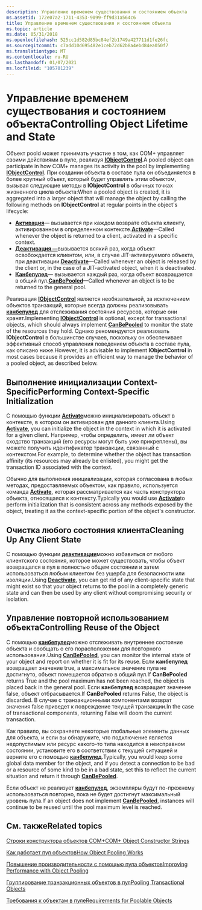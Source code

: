 ```yaml
---
description: Управление временем существования и состоянием объекта
ms.assetid: 172e07a2-1711-4353-9099-ff9d31a564c6
title: Управление временем существования и состоянием объекта
ms.topic: article
ms.date: 05/31/2018
ms.openlocfilehash: 525cc1d582d85bc84ef2b1749a427711d1fe26fc
ms.sourcegitcommit: c7add10d695482e1ceb72d62b8a4ebd84ea050f7
ms.translationtype: MT
ms.contentlocale: ru-RU
ms.lasthandoff: 01/07/2021
ms.locfileid: "105701239"
---
```

# <a name="controlling-object-lifetime-and-state"></a><span data-ttu-id="1589e-103">Управление временем существования и состоянием объекта</span><span class="sxs-lookup"><span data-stu-id="1589e-103">Controlling Object Lifetime and State</span></span>

<span data-ttu-id="1589e-104">Объект poold может принимать участие в том, как COM+ управляет своими действиями в пуле, реализуя [**IObjectControl**](/windows/desktop/api/ComSvcs/nn-comsvcs-iobjectcontrol).</span><span class="sxs-lookup"><span data-stu-id="1589e-104">A pooled object can participate in how COM+ manages its activity in the pool by implementing [**IObjectControl**](/windows/desktop/api/ComSvcs/nn-comsvcs-iobjectcontrol).</span></span> <span data-ttu-id="1589e-105">При создании объекта в составе пула он объединяется в более крупный объект, который будет управлять этим объектом, вызывая следующие методы в **IObjectControl** в обычных точках жизненного цикла объекта:</span><span class="sxs-lookup"><span data-stu-id="1589e-105">When a pooled object is created, it is aggregated into a larger object that will manage the object by calling the following methods on **IObjectControl** at regular points in the object's lifecycle:</span></span>

-   <span data-ttu-id="1589e-106">[**Активация**](/windows/desktop/api/ComSvcs/nf-comsvcs-iobjectcontrol-activate)— вызывается при каждом возврате объекта клиенту, активированном в определенном контексте.</span><span class="sxs-lookup"><span data-stu-id="1589e-106">[**Activate**](/windows/desktop/api/ComSvcs/nf-comsvcs-iobjectcontrol-activate)—Called whenever the object is returned to a client, activated in a specific context.</span></span>
-   <span data-ttu-id="1589e-107">[**Деактивация —**](/windows/desktop/api/ComSvcs/nf-comsvcs-iobjectcontrol-deactivate)вызывается всякий раз, когда объект освобождается клиентом, или, в случае JIT-активируемого объекта, при деактивации.</span><span class="sxs-lookup"><span data-stu-id="1589e-107">[**Deactivate**](/windows/desktop/api/ComSvcs/nf-comsvcs-iobjectcontrol-deactivate)—Called whenever an object is released by the client or, in the case of a JIT-activated object, when it is deactivated.</span></span>
-   <span data-ttu-id="1589e-108">[**Канбепулед**](/windows/desktop/api/ComSvcs/nf-comsvcs-iobjectcontrol-canbepooled)— вызывается каждый раз, когда объект возвращается в общий пул.</span><span class="sxs-lookup"><span data-stu-id="1589e-108">[**CanBePooled**](/windows/desktop/api/ComSvcs/nf-comsvcs-iobjectcontrol-canbepooled)—Called whenever an object is to be returned to the general pool.</span></span>

<span data-ttu-id="1589e-109">Реализация [**IObjectControl**](/windows/desktop/api/ComSvcs/nn-comsvcs-iobjectcontrol) является необязательной, за исключением объектов транзакций, которые всегда должны реализовывать [**канбепулед**](/windows/desktop/api/ComSvcs/nf-comsvcs-iobjectcontrol-canbepooled) для отслеживания состояния ресурсов, которые они хранят.</span><span class="sxs-lookup"><span data-stu-id="1589e-109">Implementing [**IObjectControl**](/windows/desktop/api/ComSvcs/nn-comsvcs-iobjectcontrol) is optional, except for transactional objects, which should always implement [**CanBePooled**](/windows/desktop/api/ComSvcs/nf-comsvcs-iobjectcontrol-canbepooled) to monitor the state of the resources they hold.</span></span> <span data-ttu-id="1589e-110">Однако рекомендуется реализовать **IObjectControl** в большинстве случаев, поскольку он обеспечивает эффективный способ управления поведением объекта в составе пула, как описано ниже.</span><span class="sxs-lookup"><span data-stu-id="1589e-110">However, it is advisable to implement **IObjectControl** in most cases because it provides an efficient way to manage the behavior of a pooled object, as described below.</span></span>

## <a name="performing-context-specific-initialization"></a><span data-ttu-id="1589e-111">Выполнение инициализации Context-Specific</span><span class="sxs-lookup"><span data-stu-id="1589e-111">Performing Context-Specific Initialization</span></span>

<span data-ttu-id="1589e-112">С помощью функции [**Activate**](/windows/desktop/api/ComSvcs/nf-comsvcs-iobjectcontrol-activate)можно инициализировать объект в контексте, в котором он активирован для данного клиента.</span><span class="sxs-lookup"><span data-stu-id="1589e-112">Using [**Activate**](/windows/desktop/api/ComSvcs/nf-comsvcs-iobjectcontrol-activate), you can initialize the object in the context in which it is activated for a given client.</span></span> <span data-ttu-id="1589e-113">Например, чтобы определить, имеет ли объект сходство транзакций (его ресурсы могут быть уже прикреплены), вы можете получить идентификатор транзакции, связанный с контекстом.</span><span class="sxs-lookup"><span data-stu-id="1589e-113">For example, to determine whether the object has transaction affinity (its resources may already be enlisted), you might get the transaction ID associated with the context.</span></span>

<span data-ttu-id="1589e-114">Обычно для выполнения инициализации, которая согласована в любых методах, предоставляемых объектом, как правило, используется команда [**Activate**](/windows/desktop/api/ComSvcs/nf-comsvcs-iobjectcontrol-activate), которая рассматривается как часть конструктора объекта, относящаяся к контексту.</span><span class="sxs-lookup"><span data-stu-id="1589e-114">Typically you would use [**Activate**](/windows/desktop/api/ComSvcs/nf-comsvcs-iobjectcontrol-activate)to perform initialization that is consistent across any methods exposed by the object, treating it as the context-specific portion of the object's constructor.</span></span>

## <a name="cleaning-up-any-client-state"></a><span data-ttu-id="1589e-115">Очистка любого состояния клиента</span><span class="sxs-lookup"><span data-stu-id="1589e-115">Cleaning Up Any Client State</span></span>

<span data-ttu-id="1589e-116">С помощью функции [**деактивации**](/windows/desktop/api/ComSvcs/nf-comsvcs-iobjectcontrol-deactivate)можно избавиться от любого клиентского состояния, которое может существовать, чтобы объект возвращался в пул в полностью общем состоянии и затем использоваться любым клиентом без ущерба для безопасности или изоляции.</span><span class="sxs-lookup"><span data-stu-id="1589e-116">Using [**Deactivate**](/windows/desktop/api/ComSvcs/nf-comsvcs-iobjectcontrol-deactivate), you can get rid of any client-specific state that might exist so that your object returns to the pool in a completely generic state and can then be used by any client without compromising security or isolation.</span></span>

## <a name="controlling-reuse-of-the-object"></a><span data-ttu-id="1589e-117">Управление повторной использованием объекта</span><span class="sxs-lookup"><span data-stu-id="1589e-117">Controlling Reuse of the Object</span></span>

<span data-ttu-id="1589e-118">С помощью [**канбепулед**](/windows/desktop/api/ComSvcs/nf-comsvcs-iobjectcontrol-canbepooled)можно отслеживать внутреннее состояние объекта и сообщать о его порасположении для повторного использования.</span><span class="sxs-lookup"><span data-stu-id="1589e-118">Using [**CanBePooled**](/windows/desktop/api/ComSvcs/nf-comsvcs-iobjectcontrol-canbepooled), you can monitor the internal state of your object and report on whether it is fit for its reuse.</span></span> <span data-ttu-id="1589e-119">Если **канбепулед** возвращает значение true, а максимальное значение пула не достигнуто, объект помещается обратно в общий пул.</span><span class="sxs-lookup"><span data-stu-id="1589e-119">If **CanBePooled** returns True and the pool maximum has not been reached, the object is placed back in the general pool.</span></span> <span data-ttu-id="1589e-120">Если **канбепулед** возвращает значение false, объект отбрасывается.</span><span class="sxs-lookup"><span data-stu-id="1589e-120">If **CanBePooled** returns False, the object is discarded.</span></span> <span data-ttu-id="1589e-121">В случае с транзакционными компонентами возврат значения false приведет к повреждение текущей транзакции.</span><span class="sxs-lookup"><span data-stu-id="1589e-121">In the case of transactional components, returning False will doom the current transaction.</span></span>

<span data-ttu-id="1589e-122">Как правило, вы сохраняете некоторые глобальные элементы данных для объекта, и если вы обнаружите, что подключение является недопустимым или ресурс какого-то типа находится в неисправном состоянии, установите его в соответствии с текущей ситуацией и верните его с помощью [**канбепулед**](/windows/desktop/api/ComSvcs/nf-comsvcs-iobjectcontrol-canbepooled).</span><span class="sxs-lookup"><span data-stu-id="1589e-122">Typically, you would keep some global data member for the object, and if you detect a connection to be bad or a resource of some kind to be in a bad state, set this to reflect the current situation and return it through [**CanBePooled**](/windows/desktop/api/ComSvcs/nf-comsvcs-iobjectcontrol-canbepooled).</span></span>

<span data-ttu-id="1589e-123">Если объект не реализует [**канбепулед**](/windows/desktop/api/ComSvcs/nf-comsvcs-iobjectcontrol-canbepooled), экземпляры будут по-прежнему использоваться повторно, пока не будет достигнут максимальный уровень пула.</span><span class="sxs-lookup"><span data-stu-id="1589e-123">If an object does not implement [**CanBePooled**](/windows/desktop/api/ComSvcs/nf-comsvcs-iobjectcontrol-canbepooled), instances will continue to be reused until the pool maximum level is reached.</span></span>

## <a name="related-topics"></a><span data-ttu-id="1589e-124">См. также</span><span class="sxs-lookup"><span data-stu-id="1589e-124">Related topics</span></span>

<dl> <dt>

[<span data-ttu-id="1589e-125">Строки конструктора объектов COM+</span><span class="sxs-lookup"><span data-stu-id="1589e-125">COM+ Object Constructor Strings</span></span>](com--object-constructor-strings.md)
</dt> <dt>

[<span data-ttu-id="1589e-126">Как работает пул объектов</span><span class="sxs-lookup"><span data-stu-id="1589e-126">How Object Pooling Works</span></span>](how-object-pooling-works.md)
</dt> <dt>

[<span data-ttu-id="1589e-127">Повышение производительности с помощью пула объектов</span><span class="sxs-lookup"><span data-stu-id="1589e-127">Improving Performance with Object Pooling</span></span>](improving-performance-with-object-pooling.md)
</dt> <dt>

[<span data-ttu-id="1589e-128">Группирование транзакционных объектов в пул</span><span class="sxs-lookup"><span data-stu-id="1589e-128">Pooling Transactional Objects</span></span>](pooling-transactional-objects.md)
</dt> <dt>

[<span data-ttu-id="1589e-129">Требования к объектам в пуле</span><span class="sxs-lookup"><span data-stu-id="1589e-129">Requirements for Poolable Objects</span></span>](requirements-for-poolable-objects.md)
</dt> </dl>

 

 



